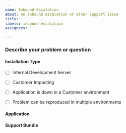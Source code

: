```yaml
---
name: Inbound Escalation
about: An inbound escalation or other support issue
title: ''
labels: inbound-escalation
assignees: ''

---
```


### Describe your problem or question

#### Installation Type

- [ ] Internal Development Server
- [ ] Customer Impacting

- [ ] Application is down in a Customer environment
- [ ] Problem can be reproduced in multiple environments

#### Application
<!-- Which application is the in regard to? -->


#### Support Bundle
<!-- Drag and drop one or more support bundles below -->
